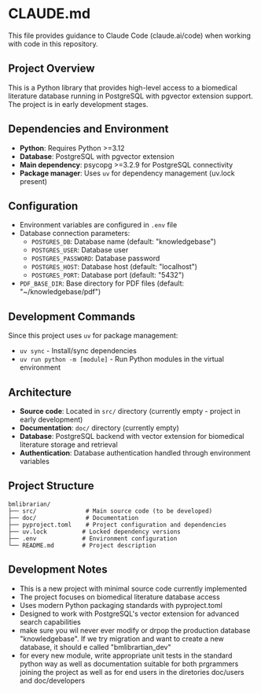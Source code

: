 # CLAUDE.md

This file provides guidance to Claude Code (claude.ai/code) when working with code in this repository.

## Project Overview

This is a Python library that provides high-level access to a biomedical literature database running in PostgreSQL with pgvector extension support. The project is in early development stages.

## Dependencies and Environment

- **Python**: Requires Python >=3.12
- **Database**: PostgreSQL with pgvector extension
- **Main dependency**: psycopg >=3.2.9 for PostgreSQL connectivity
- **Package manager**: Uses `uv` for dependency management (uv.lock present)

## Configuration

- Environment variables are configured in `.env` file
- Database connection parameters:
  - `POSTGRES_DB`: Database name (default: "knowledgebase")  
  - `POSTGRES_USER`: Database user
  - `POSTGRES_PASSWORD`: Database password
  - `POSTGRES_HOST`: Database host (default: "localhost")
  - `POSTGRES_PORT`: Database port (default: "5432")
- `PDF_BASE_DIR`: Base directory for PDF files (default: "~/knowledgebase/pdf")

## Development Commands

Since this project uses `uv` for package management:
- `uv sync` - Install/sync dependencies
- `uv run python -m [module]` - Run Python modules in the virtual environment

## Architecture

- **Source code**: Located in `src/` directory (currently empty - project in early development)
- **Documentation**: `doc/` directory (currently empty)
- **Database**: PostgreSQL backend with vector extension for biomedical literature storage and retrieval
- **Authentication**: Database authentication handled through environment variables

## Project Structure

```
bmlibrarian/
├── src/              # Main source code (to be developed)
├── doc/              # Documentation
├── pyproject.toml    # Project configuration and dependencies
├── uv.lock          # Locked dependency versions
├── .env             # Environment configuration
└── README.md        # Project description
```

## Development Notes

- This is a new project with minimal source code currently implemented
- The project focuses on biomedical literature database access
- Uses modern Python packaging standards with pyproject.toml
- Designed to work with PostgreSQL's vector extension for advanced search capabilities
- make sure you wil never ever modify or drpop the production database "knowledgebase". If we try migration and want to create a new database, it should e called "bmlibrartian_dev"
- for every new module, write appropriate unit tests in the standard python way as well as documentation suitable for both prgrammers joining the project as well as for end users in the diretories doc/users and doc/developers
